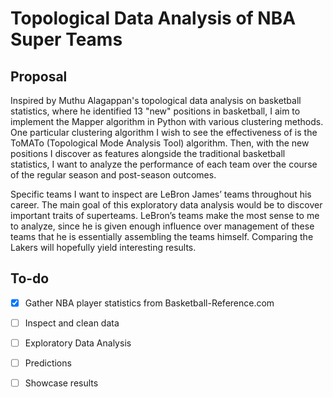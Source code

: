 # Topological Data Analysis of NBA Super Teams

## Proposal 

Inspired by Muthu Alagappan's topological data analysis on basketball statistics, where he identified 13 "new" positions in basketball, I aim to implement the Mapper algorithm in Python with various clustering methods. One particular clustering algorithm I wish to see the effectiveness of is the ToMATo (Topological Mode Analysis Tool) algorithm. Then, with the new positions I discover as features alongside the traditional basketball statistics, I want to analyze the performance of each team over the course of the regular season and post-season outcomes.

Specific teams I want to inspect are LeBron James’ teams throughout his career. The main goal of this exploratory data analysis would be to discover important traits of superteams. LeBron’s teams make the most sense to me to analyze, since he is given enough influence over management of these teams that he is essentially assembling the teams himself. Comparing the Lakers will hopefully yield interesting results.

## To-do

- [x] Gather NBA player statistics from Basketball-Reference.com
- [ ] Inspect and clean data
- [ ] Exploratory Data Analysis
- [ ] Predictions
- [ ] Showcase results
 